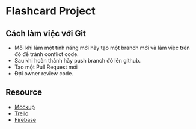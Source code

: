 # Flashcard Project

## Cách làm việc với Git
- Mỗi khi làm một tính năng mới hãy tạo một branch mới và làm việc trên đó để tránh conflict code.
- Sau khi hoàn thành hãy push branch đó lên github.
- Tạo một Pull Request mới
- Đợi owner review code.

## Resource
- [Mockup](https://xd.adobe.com/view/29f12b58-317b-4898-88be-5e630e7e7d3f-7ca2/screen/885ac9ef-3fab-4b24-b285-ae1a37b287f0)
- [Trello](https://trello.com/b/S22EVVv5/flashcard)
- [Firebase](https://console.firebase.google.com/project/flashcard-ltdd)
